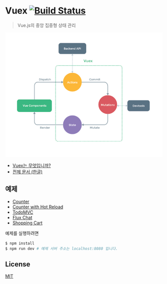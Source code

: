 # Vuex [![Build Status](https://img.shields.io/circleci/project/vuejs/vuex/dev.svg)](https://circleci.com/gh/vuejs/vuex)

> Vue.js의 중앙 집중형 상태 관리

<p align="center">
  <img width="700px" src="https://raw.githubusercontent.com/vuejs/vuex/dev/docs/en/images/vuex.png">
</p>

- [Vuex는 무엇입니까?](http://vuex.vuejs.org/kr/intro.html)
- [전체 문서 (한글)](http://vuex.vuejs.org/kr)

## 예제

- [Counter](https://github.com/vuejs/vuex/tree/dev/examples/counter)
- [Counter with Hot Reload](https://github.com/vuejs/vuex/tree/dev/examples/counter-hot)
- [TodoMVC](https://github.com/vuejs/vuex/tree/dev/examples/todomvc)
- [Flux Chat](https://github.com/vuejs/vuex/tree/dev/examples/chat)
- [Shopping Cart](https://github.com/vuejs/vuex/tree/dev/examples/shopping-cart)

예제를 실행하려면

``` bash
$ npm install
$ npm run dev # 예제 서버 주소는 localhost:8080 입니다.
```

## License

[MIT](http://opensource.org/licenses/MIT)
